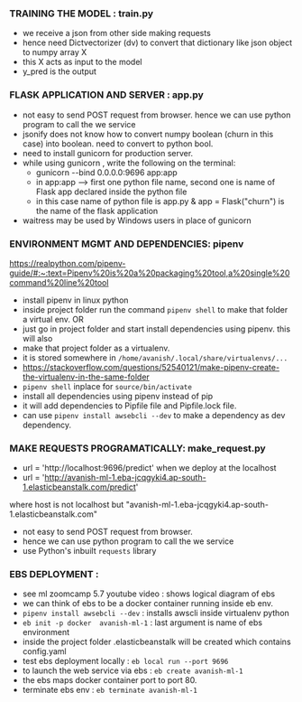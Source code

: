 ### TRAINING THE MODEL : train.py 

- we receive a json from other side making requests 
- hence need Dictvectorizer (dv) to convert that dictionary like json object to numpy array X 
- this X acts as input to the model 
- y_pred is the output 


### FLASK APPLICATION AND SERVER : app.py

- not easy to send POST request from browser. hence we can use python program to call the we service 
- jsonify does not know how to convert numpy boolean (churn in this case) into boolean. need to convert to python bool. 
- need to install gunicorn for production server.
- while using gunicorn , write the following on the terminal:
    - gunicorn --bind 0.0.0.0:9696 app:app    
    - in app:app --> first one  python file name, second one is name of Flask app declared inside the python file 
    - in this case name of python file is app.py &  app = Flask("churn") is the name of the flask application 
 - waitress may be used by Windows users  in place of gunicorn  

### ENVIRONMENT MGMT AND DEPENDENCIES: pipenv
https://realpython.com/pipenv-guide/#:~:text=Pipenv%20is%20a%20packaging%20tool,a%20single%20command%20line%20tool

- install pipenv in linux python
- inside project folder run the command `pipenv shell` to make that folder a virtual env. OR 
- just go in project folder and start install dependencies using pipenv. this will also 
- make that project folder as a virtualenv. 
- it is stored somewhere in `/home/avanish/.local/share/virtualenvs/...`
- https://stackoverflow.com/questions/52540121/make-pipenv-create-the-virtualenv-in-the-same-folder
- `pipenv shell` inplace for `source/bin/activate`
- install all dependencies using pipenv instead of pip 
- it will add dependencies to Pipfile file and Pipfile.lock file.
- can use `pipenv install awsebcli --dev` to make a dependency as dev dependency.  




### MAKE REQUESTS PROGRAMATICALLY: make_request.py

- url =  'http://localhost:9696/predict'  when we deploy at the localhost
- url = 'http://avanish-ml-1.eba-jcqgyki4.ap-south-1.elasticbeanstalk.com/predict'          

 where host is not localhost but "avanish-ml-1.eba-jcqgyki4.ap-south-1.elasticbeanstalk.com"

- not easy to send POST request from browser.
- hence we can use python program to call the we service 
- use Python's inbuilt `requests` library 



### EBS DEPLOYMENT : 

- see ml zoomcamp 5.7 youtube video : shows logical diagram of ebs
- we can think of ebs to be a docker container running inside eb env. 
- `pipenv install awsebcli --dev`    : installs awscli inside virtualenv python 
- `eb init -p docker  avanish-ml-1` : last argument is name of ebs environment
- inside the project folder .elasticbeanstalk will be created which contains config.yaml
- test ebs deployment  locally : `eb local run --port 9696` 
- to launch the web service via ebs :  `eb create avanish-ml-1`
- the ebs maps docker container port to port 80. 
-  terminate ebs env : `eb terminate avanish-ml-1`
